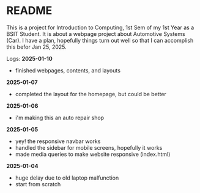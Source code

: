 # README

This is a project for Introduction to Computing, 1st Sem of my 1st Year as a BSIT Student. It is about a webpage project about Automotive Systems (Car). I have a plan, hopefully things turn out well so that I can accomplish this befor Jan 25, 2025.

Logs:
**2025-01-10**
- finished webpages, contents, and layouts

**2025-01-07**
- completed the layout for the homepage, but could be better

**2025-01-06**
- i'm making this an auto repair shop

**2025-01-05**
- yey! the responsive navbar works
- handled the sidebar for mobile screens, hopefully it works
- made media queries to make website responsive (index.html)

**2025-01-04**
- huge delay due to old laptop malfunction
- start from scratch